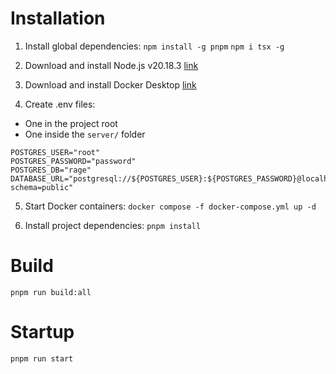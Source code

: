 # Installation

1. Install global dependencies:
`npm install -g pnpm`
`npm i tsx -g`

2. Download and install Node.js v20.18.3 [link](https://nodejs.org/en/download)

3. Download and install Docker Desktop [link](https://www.docker.com)

4. Create .env files:
- One in the project root
- One inside the `server/` folder
```
POSTGRES_USER="root"
POSTGRES_PASSWORD="password"
POSTGRES_DB="rage"
DATABASE_URL="postgresql://${POSTGRES_USER}:${POSTGRES_PASSWORD}@localhost:5432/${POSTGRES_DB}?schema=public"
```
5. Start Docker containers:
`docker compose -f docker-compose.yml up -d`

6. Install project dependencies:
`pnpm install`

# Build

`pnpm run build:all`

# Startup

`pnpm run start`

